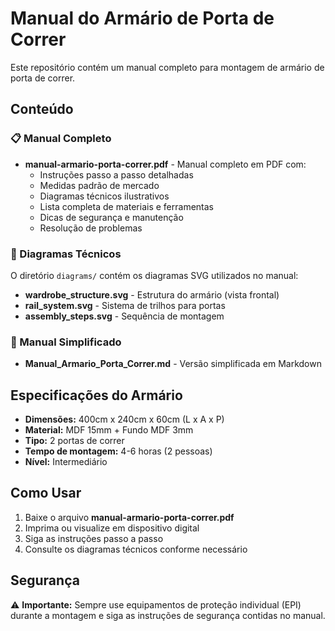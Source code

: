 # Manual do Armário de Porta de Correr

Este repositório contém um manual completo para montagem de armário de porta de correr.

## Conteúdo

### 📋 Manual Completo
- **manual-armario-porta-correr.pdf** - Manual completo em PDF com:
  - Instruções passo a passo detalhadas
  - Medidas padrão de mercado
  - Diagramas técnicos ilustrativos
  - Lista completa de materiais e ferramentas
  - Dicas de segurança e manutenção
  - Resolução de problemas

### 📐 Diagramas Técnicos
O diretório `diagrams/` contém os diagramas SVG utilizados no manual:
- **wardrobe_structure.svg** - Estrutura do armário (vista frontal)
- **rail_system.svg** - Sistema de trilhos para portas
- **assembly_steps.svg** - Sequência de montagem

### 📝 Manual Simplificado
- **Manual_Armario_Porta_Correr.md** - Versão simplificada em Markdown

## Especificações do Armário

- **Dimensões:** 400cm x 240cm x 60cm (L x A x P)
- **Material:** MDF 15mm + Fundo MDF 3mm
- **Tipo:** 2 portas de correr
- **Tempo de montagem:** 4-6 horas (2 pessoas)
- **Nível:** Intermediário

## Como Usar

1. Baixe o arquivo **manual-armario-porta-correr.pdf**
2. Imprima ou visualize em dispositivo digital
3. Siga as instruções passo a passo
4. Consulte os diagramas técnicos conforme necessário

## Segurança

⚠️ **Importante:** Sempre use equipamentos de proteção individual (EPI) durante a montagem e siga as instruções de segurança contidas no manual.